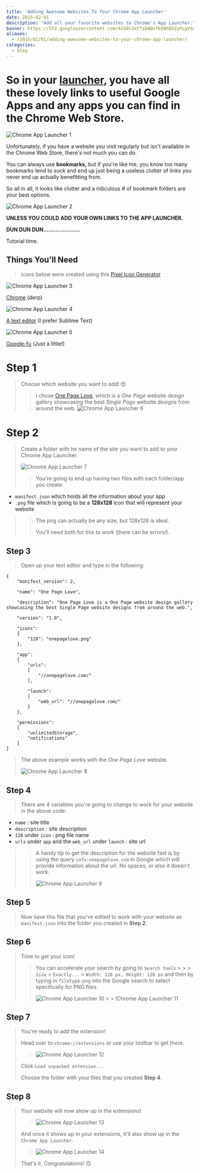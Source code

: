 ```yaml
---
title: 'Adding Awesome Websites To Your Chrome App Launcher'
date: 2015-02-01
description: "Add all your favorite websites to Chrome's App Launcher."
banner: https://lh3.googleusercontent.com/AtG0ldxtTsbWOxfkQNhDDZyFLgV4nyOUndWHuh2Q6cOJ8r4Hz1nQeziSJFlyOEs0RhpzgKwrowff-dtB-aFI7Pq7MCkHSsTl5NNSN6ApD1LR85D5Hu95T8Huv5hF9TeV6eHCY4KA_5yx0EtccTfthaHpzuyr3kzJd5YSFSBALszH9a4_wuK2-HANxuJh8JJnmmfHznElrqmyD8NjJudUWKE7o5iLXgcbF816uXjffztrShMLzs48PZL5G5jsBUzO5-39kiGHFT46mkimqXeUB4hsWd8-0KkFAOAjiQSzmIr3_S8BI0XBWacoXWUlGJsczz776lmTVWQVAE_-iUh-0VvAISpsBqZUL7yzJJ-ZhPY0-XWMIuVTZ9LEICjpXbkAp7syBBajAVt3vMS12gIYh_vkHH0gwJcOccUUzN1vVoZrpTpfUGcs4ZyvMjzBTtPKlUvbcT_FJ26ogksO5DGoWufrgSmKaPe_-VtVJP6lOs3QN3hqnuX8UHDBDod5lkM7xEYJmo_A04-Yl4UK6pW3rA4VvdjYDJIuFNVyuDlUk3jKKorPrERoTRHPZKNI6DD0FyPyTEDpZKtn88_9iT1IiRSJ4RfXIDkcanav4jY7LQUtteTWyJMlxQdv9EPyjGLf=w1240-h930-no
aliases:
  - /2015/02/01/adding-awesome-websites-to-your-chrome-app-launcher/
categories:
  - blog
---
```


# So in your [launcher](https://chrome.google.com/webstore/launcher), you have all these lovely links to useful Google Apps and any apps you can find in the Chrome Web Store.

![Chrome App Launcher 1](https://core0.staticworld.net/images/article/2013/02/applaunchersplash-100026310-orig.png)

Unfortunately, if you have a website you visit regularly but isn't available in the Chrome Web Store, there's not much you can do.

You can always use **bookmarks,** but if you're like me, you know too many bookmarks tend to suck and end up just being a useless clutter of links you never end up actually benefitting from.

So all in all, it looks like clutter and a ridiculous \# of bookmark folders are your best options.

![Chrome App Launcher 2](https://developer.chrome.com/webstore/images/ChromeWebStore_Badge_v2_496x150.png)

**UNLESS YOU COULD ADD YOUR OWN LINKS TO THE APP LAUNCHER.**

**DUN DUN DUN.....................**

Tutorial time.

## Things You'll Need

> icons below were created using this [Pixel Icon Generator](https://www.iconj.com/pixel_icon_generator.php)

![Chrome App Launcher 3](https://lh3.googleusercontent.com/8vyjDjN4q5ylJfTBu3U9losQZH4S8Ogba6oYQxLcSr2Tkb928I3Vv1U3TBD5HKl1VB6jr2L9tQHbVfJ5tKpbAlNcfqZHi2jUhLkHjyWSrEZknIJl3b6JRyDsfYTGIdKvxvEBNSilThKFLCWRzYXtqvSHTsolWi5N2GAaJvXcy1MAVXWomHsIxPGE1WADJPvMkdtyd_mDwy3__rYQ2QNFTTJV1g6CcTKZRL56pVgsnb13oKsawBrDu2hIZYelLvdcj2ogI4yOK8eyzHT6FsjRlDiISPtIVWreKg14VIeRe2QA2TZJtV9QAkr9AVjXzfU9bXsQOyHzEP3xFmmT9LepxSqzOuRUi5s5aR4zdfcbpSmNn6XCC992eXpvZqg6sy5pW1HKMkTqFAivlD8k84WAQuxyxhwrhb4jYUsmgE04ht1XBnwh1DYhG3CAfHxy2NunrAROnBLEh56S4OwWHtRKtwiIGcBeSUphdY3PzL6rgKt_1KBYM5Ss3-N5XJmO1Lhy0Z-z88KG8TK7MXI5p0xhEbS-cNsgOJqYhZAlkc8MZrflBS53_H1pDT-ADjlMULFQZBnzyEfofKPcrkna0HrSQM8eNyRMEpp9Xactsudth7MLTeOu1VL6_kRAwT_F3pw-=s128-no)

[Chrome](https://www.google.com/chrome/) (derp)

![Chrome App Launcher 4](https://lh3.googleusercontent.com/d5OUpcDJWrQ0lkFa4gN4sM-rb37N_BJ5UQYWBIePwwZIxuiloWyFEDKDg1C6_X8Nwd4J7C3L395ZuwK77JrW_hMKs5MVqD5wN2ukERQRYSNjK6V4C6UVgy7dxORESsSRWxr5w9WbAJXT2-x4bdkxzg6A-N5IkXyV89f_c-xDC2EeLwumnPJNrI5Uk5GHbouWtTEp-ysEKk1tH52veluZXEMUncccNmi2tN-haTkOtUUOjbOQ8WZ4ut58Cnr2lAZObDUuV1gYW-UyY66WUEdDSbpQ-N9-eLOvebJ-X0-R3BJ-Iu9qWVU_Nk3WgvOmP-rnvCgwbq6cIJABnjEBDQY2o9uxBxR9UgeD7AK0yyBOOMek-deJ1LVfMmtDP4VFCkpSncYuHJK0uxt3Yk4I4zAliby2QNoMLvxCRXSxEiLpl17A4u6Yx8ixcRtgVt8t6quTfkGpWcWV2CoQQYywR-Nmf0dKsRmwCUpJ97y-HQwW31b5FNP-gLaPsBTXbg_VeP3u2LrpaiVIcSgUf2Hm61bbhKO-MlFz98FD1FgkXwtIXtcMhjHI8aGekSGUhIuvocB7LNLVVn6v3jLEJKioFEk9qF9Nyx0MyBImXREEQWAeYK_H1UvC6W2XVpD6eDWiG06Y=s128-no)

[A text editor](https://www.sublimetext.com/) (I prefer Sublime Text)

![Chrome App Launcher 5](https://lh3.googleusercontent.com/v9ezVM_znueUee2zerARE1_D3Cdz-TaZ5dp9s97DkxYAhsqR3qmiPOmK7SoCj35CHEkgQBfPz3xmxgqaJnOM6LQXbcVL2GqYJbbJwd0mjHF0yxrVVYOaOIA0d-YNNlar4gflePobJ-E41fb9JrkEdzFFoBa0WZA5CXb-mljqbFIkP4thn6KXtnNI7h9RAC3742h5bmO4IhZIb6KOdW7XrjrYi_eA_rpWCdAlxll7MMfxtYCl7myNoVlI1e4n9eGRb_vOzD3cyCZ_iiWbOHn5NhfxojrqNj_-bsToJkULb389D-54OlQ1Wyl0Far2QfzBnaBOdbpJuA3nfXtpWpRvrZ0lwU5x3RLhksC6yxGO71GrCMiQBKA2SWezu0PyL-AsPFPewWUcQKFQ4ys3W8fd-y6O1iAzBtjq6Cgvx4xlpBzcSjYKRPevYxqy_qvWZSZ8e2TsFpeb4zuZHnDN-uWJyivJ8VnoIDttaQ0yus-Dee8xadVtT7TgUbi4fl8Ms0Idv-1Sxw0ahzr1NRm1L1dUil4v9gHbASqUjn619jWzvpsdQSeo79juUY4KGqxRe6VuBj-Y7CVvPnsupFN11qlFuGLBHcpVGM07tQMlByK3RalBzBfpIs-4vL5JlF8Gzf-2=s128-no)

[Google-fu](https://www.urbandictionary.com/define.php?term=google-fu) (Just a little!)

# Step 1

> Choose which website you want to add! 😍
>
> > I chose [One Page Love](https://onepagelove.com/), which is a _One Page_ website design gallery showcasing the best _Single Page_ website designs from around the web. ![Chrome App Launcher 6](https://lh3.googleusercontent.com/BeHXDfo1WRDBRHh4-VbHcd3IUGqldnsuyqnAEZXFn72a4rViZ3UzFUiotYYdw7Pj6y8eeyzUr_LVGKRlQ_7Ahg7sUs4fDj1BBKM2jm9DGjUbYPk-D-Df5rPmAjjRLaZH37_VJ4biBPEXY7ooWLPGz0r6agSnD0vaOy_g72U1kS2f0O4CCSI4bi44Ip_bMAKuJvHw6zzQ6KL0pjZPWhlAFak5n-rAfqCE0YVdGnmGgNtLjQDuEg4x5ddr9vrmnfCRK2iS125M2wFupgaAUN-fLB8_MZVmu_Z2goJ88K90h6J5XMCJyzCBxOeCSb8j77j-oygkdVOL3MEg5wPolsA5oY3TWngQ3HcW9zKyP_Ca2OdLgBWJSIdwpTT4WszXYb6pb_TXQMfh0KCJyd5H_sm9NfQtZ0ZshAwOPLNlPIq5yfQ8H5VigSCqeYvM6mW0wrSiXiS1FbmInna5KU4-vA8qv0SDL7nLvOTJX3GDDq-Hf6fLeQl-TyemURM_mpHaZJ4ft1EPv3xDSFgoKacLJ3UPAszh1OH0EhT8wRXerVA9tUyXID85Ur4GZNPmi8V7T6L-PhhvZ8zQ1CAu2TochfkphN3cW2ZoGprI6IXCkViiwa3fDO_oVJwc3OW4Wti31KsR=w153-h220-no)

# Step 2

> Create a folder with he name of the site you want to add to your Chrome App Launcher.
>
> ![Chrome App Launcher 7](https://lh3.googleusercontent.com/OT_Car3kiMdT_aAfxTdSd41J8WulWfSo9DyGM7vngKB6qBxrfV2uMFi8W_iolckEgwVl-lADt5UW6D213BKB08SgkQEVrYn0ftv61vGM3l-d4j_cw_ys5byhaadmv_6r3Itna4b56k_Lz4gRp-M8xSzQNRL828PUUVorKD_Z4EnbVyXsmQ_3qhzGN9abI6O_ykkUvpZ-zaHVph6Qub1MUJtJZBTBKGYNLMnOECdsLUhETa4kR4hX36YYUfS8a_q7j8VpVm-bjA51QgYUCDgU_JqlwaTTCTebwQFKfwlA_zuF67X9lnaPRc4ays0GsErh4XFbEVnj7Xl1pOLSNBpPgDKbxw4tY_z0WZYELJ-neYjTN7GBxSEiuSt_k7d3uDT3dHYMPDAt0vNyaZsnJ08ewsTr5z4EvIXKfaKij5QXGxh-0vkM4DAEuMV6ltOZ2VylaoFqQZIYpHN2DFO6J4oa2UxH05ya_92hAIbIM83zsVQ4xIMu2zy-iXpq4spXFWDwUnd4It2tqVTkbtvJRPv7Vh_O_icf6YSExjpti8qbL5uOUYRLGsrXWb_EQ0h7UfnSEW2IDY3hTgzttIjfNfyDaSS8WTuzI-ubPFq0xKvr2x9UwqS2N6K25z5EguEok3zn=w616-h631-no)
>
> > You're going to end up having two files with each folder/app you create:

- `manifest.json` which holds all the information about your app
- `.png` file which is going to be a **128x128** icon that will represent your website

> > The png can actually be any size, but 128x128 is ideal.
> >
> > You'll need both for this to work (there can be errors!).

## Step 3

> Open up your text editor and type in the following:

    {
        "manifest_version": 2,

        "name": "One Page Love",

        "description": "One Page Love is a One Page website design gallery showcasing the best Single Page website designs from around the web.",

        "version": "1.0",

        "icons":
        {
            "128": "onepagelove.png"
        },

        "app":
        {
            "urls":
            [
                "//onepagelove.com/"
            ],

            "launch":
            {
                "web_url": "//onepagelove.com/"
            }
        },

        "permissions":
        [
            "unlimitedStorage",
            "notifications"
        ]
    }

> The above example works with the _One Page Love_ website.
>
> ![Chrome App Launcher 8](https://lh3.googleusercontent.com/z_xdtat6ttuek-3l7qfaltm4a0YuJ-12Ou-oK7Sv73GxUVWrxqnX9gYHt1WGBmAoZyVMXMS2KZPmXsn-9ptU0tusi-CxyIGD94AucCOn_TKw7N0orU2tYxcXRAXdPlOijn-ZUW74BWa62bFPR9jMEAiFsnXNflwFqiQrOG212UgXd9fYTHbqXnBU4hBm-zsOXzOC48_sWhnFz1s7gPoJ5BfQYJSn8pa4CF3LuuFozEj8l6jWMfxR8KuyiUqLyyP8W_y6z7wPOBKa2HKf7bK4-yqhw4PSRzsn-L2OX3R5Ow8-EewLyEHC3LEQ9NX_jsTUXK5XMEb5CE5KK6BGMVw9qwDke1Q8kdKqEmGPQcR2ThJjUFv-GDW5nDn_VMxITR2pY3hy0GBHHZLxCOFTHe_jehhhjyNm_4KNyASozpQhzYsabnzHKOT7-jt85n5xeVaAdpATIbLi3PDbB5JwdZxOJNe29X8YqNJZPPl9QADGyT2DpCyb_BToJV0DvXWEYB3nVqVydsNPWY64jcJHSzQ3I8optzhgCe4dVIrrJYAfnlJ5qtFnV4K77o670UiikXmZq8wazQSBD5xjGpnqWVVYg99dLsOnR-zWMWdTyoNL6m4-yh7KzVQfg-Cr9tWS8oGp=w352-h220-no)

## Step 4

> There are 4 variables you're going to change to work for your website in the above code:

- `name` : site title
- `description` : site description
- `128` under `icon` : png file name
- `urls` under `app` and the `web_url` under `launch` : site url

> > A handy tip to get the description for the website fast is by using the query `info:onepagelove.com` in Google which will provide information about the url. No spaces, or else it doesn't work.
> >
> > ![Chrome App Launcher 9](https://lh3.googleusercontent.com/5MyDvrkQEVN-w7vndyvkHEK9NB-Y-HJIpykhuR0IthUpDH3pbWA7n5fpAJ96OAkc4X2AkTCV76xIFNcOio6NUI7_dN1G0pc80DomqKndee12vc65eInoKfj5B4rUooSyO0AOMLCL0RL7RdJfr2Y2FZqi63DUIAQEYyblP6YxJOxXZXfBi5dD_Wk_53JcIjwLvbS8aeIJzEIUXegl_zz-38UCc2j0Dq1Bdb_9XHIXY4AjiDqBEjgIgp3KIzlxrWQgG3mqm2t8WVD3XJ3nQsEex2UDNu63rx1moFFUE7gQaeSFCnqUobvLIHhzSkwp-JpygZHUi62uqZz-dMiLrh6AAfvnBSlYZxGbClARf8wZnKX9UWzjAVUbyUITbvNGehfWRUT5rymqBir2sPTNGQ4aiXXmY-gLq77Unepi3yJFKPpuR0mwUkDglPTUf5K456gQJbHs76GjaTFPElKw0h4zN5F-CeLYNI2e-ZmadHkhunkYR083sZix6cw51hB6-a_NmVCQxOs5cj1JXHx1wyv7rm3n1hbpiLcK-MxuMIvxbKXDIvFwIP-NN9ALc0AUg7ukBEiVTuwjioYqFuM_hTpcHshfA_ONMH2gR8BVcPqZglBeoLDDDF1_-smBpAMY09Xa=w384-h220-no)

## Step 5

> Now save this file that you've edited to work with your website as `manifest.json` into the folder you created in **Step 2**.

## Step 6

> Time to get your icon!
>
> > You can accelerate your search by going to `Search tools` &gt; > > `Size` &gt; `Exactly...` &gt; `Width: 128 px, Height: 128 px` and then by typing in `filetype:png` into the Google search to select specifically for PNG files.
> >
> > ![Chrome App Launcher 10](https://lh3.googleusercontent.com/c2Ojk3KC3hqiRgtem-sOA7n4iKM5IP6a0xH0xTOeE9T-TSMjMT_PByybys7RCgA2ed53xrnY4Qb4Oc3bPAlY3by087CYId5vBjXoCttQyNJQMfnnKmE6albCaYmrR-5aui-xwy8k0RUagNnsCZWNojD2JgXu5E2KZF_5IKEoNF5VP4hf9unJrWouY9ME-hyWiUpo3QeM0qX0oXR6jEx_i-iITpPg-_AFo4DAtxvbkjJA6mKqpgu_lBdS9OEVM2VjY3hceyyD8BqgFaWUyNv9vszIodywzRCHprgQuyBVUCt-fbZc6wHyOiWBACasfDKrQmMXbWK-piU2kGU2AyHm-ZrP2IluCVlrwdhwMXc24vkaBBn71Vl2NMLy-gXaXCxLJ4zSCCGwQVPRSLJTpVACSjeGR8UNfABkLB64k7hd0moqsoLfEbxB6zDidsHky-rJU6IJiTu0eqrodXcU6fqOZCZAX1gV5gFYAmtko_eBwlRyvvDmCpkDP5AhTcYCHQd9F78p5Fkwlq0G7rT2XRuLf0OOp6q8A9rbgU4zjLWkplwb0pU4TWYIqXDbBEHbP2qwbAh1P-IJG1YOyaTOayLFfbo4Qnly_VvIidkgpOQQDLN7BevccOUEh-c-usmk9Tnn=w783-h155-no) > > !Chrome App Launcher 11[](https://lh3.googleusercontent.com/ihygRVbvUBHJ5YzkSFPRUM4wFtwWiZP1wLWaPwyhdMp3U10EedL3PrexH9E8t6jL0Yz8svju8AkVTrgeG_2ap4YOVeiv0Vct3Kc1lVubaRv3Y-YAmDg9JZKWwqH2RoaI_F6h-68v-Z9vt7FmigGCuDh7izNfqakgLBVC_dbcdOFBm1Tzjd5VB8GyFq0Yu1F5i1XGiAiqdj2PTHwjQ9PI2k3XWRE-fw539qX2yst-fhf5L1hoZoX8GO6rfO7nQnmMbCsIVnoJcaPSZGHxPFlGrz3vkPrR01PLnv78I4R02tSl9TUisdSQ0k1J8xq9ybP8R6gqHGQkJPPjH2ZYYcVGdL0Pn51YyEZlbpDV9oI9t0gC-qYLIjGnRLPgHMly1Xyjx9N_hNxgvi65dL1G__UefrzZMbB7-Zl48PLm9WNwjtProOD6koH-GhbsN6It67mG-qSMj4TvMRIlh8nZ5oG-b0sbnlmJvM7Y2IdFgvLuDjtyoJoLbGcWFq1fjpWdH-_9ioO9LyAOwdJ25CxQwO-4QQ4T2RmU4klG3mf7igOHgrTCGAPr83E0_5Ul7O7Ge5W92N-zQG-5V_POTTPwoKLE97gK2VRfaO6gOuuMhP0KH0obClg77F-hQS0j9VdwCMXC=w396-h220-no)

## Step 7

> You're ready to add the extension!
>
> Head over to `chrome://extensions` or use your toolbar to get there.
>
> > ![Chrome App Launcher 12](https://lh3.googleusercontent.com/ykil7et4DWoYb9pFzdWr1r5e8ipxsmO9nVSqQPLkV3lC6S3lD4WDDCOlZcvvuWGOjzIgi4Felc-f_trwVBKb_1Szef6s0j4tivePIEb0t0CyYsZSY1P-9nheKue6VfvCywlym_QwA7TxXyRsq-nWpgKDucBqfufVdIapOMFVwU56RuvFgIynlt9ua4AxYkYLMUmDUABTF7d4kXw8aADiKa-uoGescTMINU-HaOSFhf8ZJ5CWUR4huT4cY5sn3E8707_KIKMvb0iQSsz3yBpcVKxlgNzwA5JKQyRITkVwDyYg0fWfZrJUw4YzpAOZ2PWf5lB_J-KNWfrpCh05r_-fJRJHofkDLgdJwOiz-ZiUv3aegKSOM03ALlw86W-O1lS-w6HoZvONZnWOWB2iVFDzsp8kDxt88Mci4PnvBiSz87X5me1CFjv0l1gSD9MrChP655Y0kjPXqVSm7pUc_4JexQHJfznUqKLJCTQ7inguxo7Bm-z6Tqenm0xmKD9q_Uo69J_cPvA4YmQjF4k_Jqfl1f2yKqaV4liCuWpMAZ8zvW8D4YIg3jMh0R4G-ZDbQs8prpxHU6L9lwjXYWX8evnMHdq0GJVTAZFWpUtxuYMBvapl8dWT6roVQYukQTn0YwPj=w1033-h190-no)
>
> Click `Load unpacked extension...`
>
> Choose the folder with your files that you created **Step 4**.

## Step 8

> Your website will now show up in the extensions!
>
> > ![Chrome App Launcher 13](https://lh3.googleusercontent.com/WWPoKKen0JfRsIiszG7J-XlvbsuFmSHu9IurQZUwMuZDokBFVdjoreuo8lByWNDx7AjjcF4gDuhgiyp8tp9Y6YCAINWNejA4rikCWILmPoDgbwisNLolch_c4gPwvv5RWQ03QbI3YD8Z2O-WtVu2ld-BBzrMvW5nfpTE60EUnTeQXwS3NfK3Eq46Uks45DaI2BliUrmxGP0sJBbgj7BsSo-km9gexUm-K2XuhEq_NIUupwWdmkqj-cE4wgBQ3mqWveAbl6r1k-oPJVwQGuK7LDTHfmL6FVyGUsR9RjYqgZtx7qa-JXE8TNaRIjtLZMmgISaAIIrNuleYQc9yq247BC98D90uS1hisNsAy-226e93sYEi2okUke1BqCABO_-1cOm45od05YJmpZ3-Nrpl0gZM3uDFqozuLfiHoqMFQF8Llshwsdyj1SiERW8plSd7CK8aCPKG0d1QYTzZQNsuPClgVBhq3n7qXq3FtxThMyNKt-TwpvP4nSN_JNZa78OqV2_U1hg25KEC0nISFepHNrWg_LdPEclpL26jYE0-5zDbBuO02qLgye7Gq0NQRfCVt8rXdEUU0CgWFeh6Lc9b8QDtATzY8F9vlpK0Q2RWHvgJ2AY8aMTNk9jX0UO8Sl5N=w676-h176-no)
>
> And once it shows up in your extensions, it'll also show up in the `Chrome App Launcher`.
>
> > ![Chrome App Launcher 14](https://lh3.googleusercontent.com/f9FCVzME0pAOQ9L8ajRqG4Nbv60Lg-PrFRL94muW72Uv5Y4bPXYJGvVXVbqRlu3B3lRibuvTJKedYjCpR5vDx1UrPHkU_gsmeEPkdYK5sFqSCztEmD9qyC_IGXn72GxA0lzxhV7EOnEr7BhpUhSFbRv1zQAlY-HvdmJQ21yPDX50nUpuKDkNVDxW1p8DN8pdTTC-vImupT6yDASR8eY-bKLU1cZGmMSsPF03rkmNggqZs4yF6jmVBFSRfE0cRE1UG-LN3Ng9R83jjyVUzTYHTyvKg7sTMzbNpWgcjttkU9YpzDCXvO8yZqc6GfrnIgHU-5vXgrx9Y96FZ5-MLkjr_9oYVSpTnOjwJuHYGvjLH9ziRreVsbFbTqJTbBzZkLrGSmYrsMwMaBO1e4u3gSJ5INzPH7WGF-JFMSpMIpUYMv6NG5YkB5uYB-9bvtSqIaqDRX1VF1durWNtAhFgvKAODTM32SS9TZaGDUjaDfci8dMeYZjDBXx2H1NMqPV8MWVAVa_ofYtjxVfMpAjXq-FA-6f3l5w8pXXQcq27Lt36INoKJZDUjMmtm8e8i5mzKbU6tAVGW8IBSSDb7leAIrLzMWBmmbMJ1k41_1ZfZ1u_8w3L-6l_bSf6k6CGviVyuKAb=w395-h643-no)
>
> That's it. Congratulations! 😊
